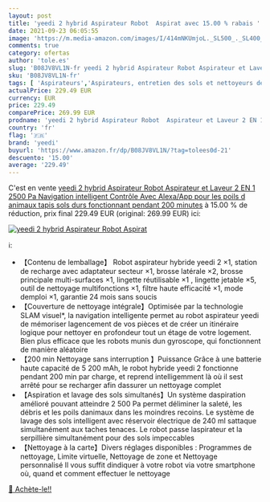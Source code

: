 ```yaml
---
layout: post
title: 'yeedi 2 hybrid Aspirateur Robot  Aspirat avec 15.00 % rabais '
date: 2021-09-23 06:05:55
image: 'https://m.media-amazon.com/images/I/414mNKUmjoL._SL500_._SL400_.jpg'
comments: true
category: ofertas
author: 'tole.es'
slug: 'B08JV8VL1N-fr yeedi 2 hybrid Aspirateur Robot Aspirateur et Laveur 2 EN...'
sku: 'B08JV8VL1N-fr'
tags: [ 'Aspirateurs','Aspirateurs, entretien des sols et nettoyeurs de vitres','Cuisine et Maison','Robots aspirateurs','yeedi', ]
actualPrice: 229.49 EUR
currency: EUR
price: 229.49
comparePrice: 269.99 EUR
prodname: 'yeedi 2 hybrid Aspirateur Robot  Aspirateur et Laveur 2 EN 1  2500 Pa  Navigation intelligent  Contrôle Avec Alexa/App  pour les poils d animaux  tapis  sols durs  fonctionnant pendant 200 minutes'
country: 'fr'
flag: '🇫🇷'
brand: 'yeedi'
buyurl: 'https://www.amazon.fr/dp/B08JV8VL1N/?tag=tolees0d-21'
descuento: '15.00'
average: '229.49'
---
```


C'est en vente [yeedi 2 hybrid Aspirateur Robot  Aspirateur et Laveur 2 EN 1  2500 Pa  Navigation intelligent  Contrôle Avec Alexa/App  pour les poils d animaux  tapis  sols durs  fonctionnant pendant 200 minutes](https://www.amazon.fr/dp/B08JV8VL1N/?tag=tolees0d-21)  à  15.00 % de réduction, prix final  229.49 EUR (original: 269.99 EUR) ici:

[![yeedi 2 hybrid Aspirateur Robot  Aspirat](https://m.media-amazon.com/images/I/414mNKUmjoL._SL500_._SL400_.jpg)](https://www.amazon.fr/dp/B08JV8VL1N/?tag=tolees0d-21)

ℹ️:

- 【Contenu de lemballage】 Robot aspirateur hybride yeedi 2 ×1, station de recharge avec adaptateur secteur ×1, brosse latérale ×2, brosse principale multi-surfaces ×1, lingette réutilisable ×1 , lingette jetable ×5, outil de nettoyage multifonctions ×1, filtre haute efficacité ×1, mode demploi ×1, garantie 24 mois sans soucis
- 【Couverture de nettoyage intégrale】Optimisée par la technologie SLAM visuel*, la navigation intelligente permet au robot aspirateur yeedi de mémoriser lagencement de vos pièces et de créer un itinéraire logique pour nettoyer en profondeur tout un étage de votre logement. Bien plus efficace que les robots munis dun gyroscope, qui fonctionnent de manière aléatoire
- 【200 min Nettoyage sans interruption 】Puissance Grâce à une batterie haute capacité de 5 200 mAh, le robot hybride yeedi 2 fonctionne pendant 200 min par charge, et reprend intelligemment là où il sest arrêté pour se recharger afin dassurer un nettoyage complet
- 【Aspiration et lavage des sols simultanés】Un système daspiration amélioré pouvant atteindre 2 500 Pa permet déliminer la saleté, les débris et les poils danimaux dans les moindres recoins. Le système de lavage des sols intelligent avec réservoir électrique de 240 ml sattaque simultanément aux taches tenaces. Le robot passe laspirateur et la serpillière simultanément pour des sols impeccables
- 【Nettoyage à la carte】Divers réglages disponibles : Programmes de nettoyage, Limite virtuelle, Nettoyage de zone et Nettoyage personnalisé Il vous suffit dindiquer à votre robot via votre smartphone où, quand et comment effectuer le nettoyage

[🛒 Achète-le!!](https://www.amazon.fr/dp/B08JV8VL1N/?tag=tolees0d-21)
